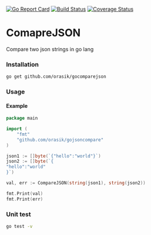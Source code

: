[![Go Report Card](https://goreportcard.com/badge/github.com/orasik/gocomparejson)](https://goreportcard.com/report/github.com/orasik/gocomparejson)
[![Build Status](https://travis-ci.org/orasik/gocomparejson.svg?branch=master)](https://travis-ci.org/orasik/gocomparejson)
[![Coverage Status](https://coveralls.io/repos/github/orasik/gocomparejson/badge.svg?branch=master)](https://coveralls.io/github/orasik/gocomparejson?branch=master)
# ComapreJSON

Compare two json strings in go lang


### Installation

```bash
go get github.com/orasik/gocomparejson
```

### Usage

#### Example

```go
package main

import (
    "fmt"
    "github.com/orasik/gojsoncompare"
)

json1 := []byte(`{"hello":"world"}`)
json2 := []byte(`{
"hello":"world"
}`)

val, err := CompareJSON(string(json1), string(json2))

fmt.Print(val)
fmt.Print(err)
```

### Unit test

```bash
go test -v
```
